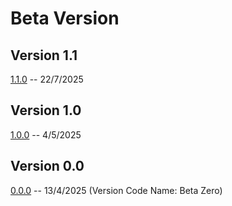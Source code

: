 # Beta Version

## Version 1.1

[1.1.0](Beta/1-1-0.md) -- 22/7/2025

## Version 1.0

[1.0.0](Beta/1-0-0.md) -- 4/5/2025

## Version 0.0

[0.0.0](Beta/0-0-0.md) -- 13/4/2025 (Version Code Name: Beta Zero)
